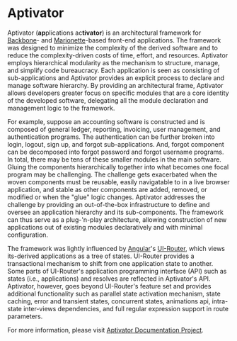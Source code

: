 # Aptivator

Aptivator (**ap**plications ac**tivator**) is an architectural framework for 
[Backbone]- and [Marionette]-based front-end applications.  The framework was 
designed to minimize the complexity of the derived software and to reduce 
the complexity-driven costs of time, effort, and resources.  Aptivator employs 
hierarchical modularity as the mechanism to structure, manage, and simplify code 
bureaucracy.  Each application is seen as consisting of sub-applications and Aptivator
provides an explicit process to declare and manage software hierarchy.  By 
providing an architectural frame, Aptivator allows developers greater focus on 
specific modules that are a core identity of the developed software, delegating
all the module declaration and management logic to the framework.

For example, suppose an accounting software is constructed and is composed of 
general ledger, reporting, invoicing, user management, and authentication programs. 
The authentication can be further broken into login, logout, sign up, and forgot 
sub-applications.  And, forgot component can be decomposed into forgot password and 
forgot username programs.  In total, there may be tens of these smaller modules in the 
main software.  Gluing the components hierarchically together into what becomes one 
focal program may be challenging.  The challenge gets exacerbated when the woven 
components must be reusable, easily navigatable to in a live browser application, and 
stable as other components are added, removed, or modified or when the "glue" logic 
changes. Aptivator addresses the challenge by providing an out-of-the-box infrastructure 
to define and oversee an application hierarchy and its sub-components.  The framework can 
thus serve as a plug-'n-play architecture, allowing construction of new applications out of 
existing modules declaratively and with minimal configuration.

The framework was lightly influenced by [Angular]'s [UI-Router], which views its-derived
applications as a tree of states.  UI-Router provides a transactional mechanism to shift
from one application state to another.  Some parts of UI-Router's application programming 
interface (API) such as states (i.e., applications) and resolves are reflected 
in Aptivator's API.  Aptivator, however, goes beyond UI-Router's feature set and provides
additional functionality such as parallel state activation mechanism, state caching, error 
and transient states, concurrent states, animations api, intra-state inter-views dependencies,
and full regular expression support in route parameters.

For more information, please visit [Aptivator Documentation Project].

[Aptivator Documentation Project]: https://github.com/aptivator/aptivator-docs
[Angular]: https://angularjs.org/
[UI-Router]: https://ui-router.github.io/
[Backbone]: http://backbonejs.org/
[Marionette]: http://marionettejs.com/
